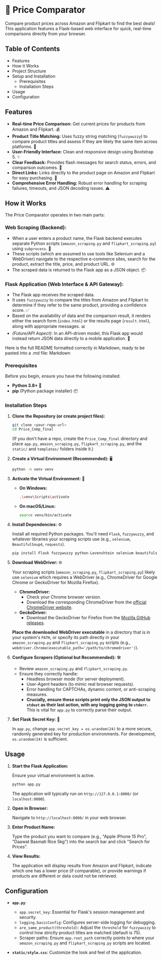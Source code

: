 # 🛒 Price Comparator

Compare product prices across Amazon and Flipkart to find the best deals! This application features a Flask-based web interface for quick, real-time comparisons directly from your browser.

## Table of Contents

* Features
* How it Works
* Project Structure
* Setup and Installation
    * Prerequisites
    * Installation Steps
* Usage
* Configuration



## Features

* **Real-time Price Comparison:** Get current prices for products from Amazon and Flipkart. 💰
* **Product Title Matching:** Uses fuzzy string matching (`fuzzywuzzy`) to compare product titles and assess if they are likely the same item across platforms. 🧩
* **User-Friendly Interface:** Clean and responsive design using Bootstrap 5. ✨
* **Clear Feedback:** Provides flash messages for search status, errors, and comparison outcomes. 💬
* **Direct Links:** Links directly to the product page on Amazon and Flipkart for easy purchasing. 🔗
* **Comprehensive Error Handling:** Robust error handling for scraping failures, timeouts, and JSON decoding issues. ⚠️

## How it Works

The Price Comparator operates in two main parts:

### Web Scraping (Backend):

* When a user enters a product name, the Flask backend executes separate Python scripts (`amazon_scraping.py` and `flipkart_scraping.py`) using `subprocess`. 🐍
* These scripts (which are assumed to use tools like Selenium and a WebDriver) navigate to the respective e-commerce sites, search for the product, extract the title, price, and product URL. 🌐
* The scraped data is returned to the Flask app as a JSON object. 📦

### Flask Application (Web Interface & API Gateway):

* The Flask app receives the scraped data.
* It uses `fuzzywuzzy` to compare the titles from Amazon and Flipkart to determine if they refer to the same product, providing a confidence score. ✅
* Based on the availability of data and the comparison result, it renders either the search form (`index.html`) or the results page (`result.html`), along with appropriate messages. 📊
* *(Future/API Aspect)*: In an API-driven model, this Flask app would instead return JSON data directly to a mobile application. 📲



Here is the full README formatted correctly in Markdown, ready to be pasted into a .md file:
Markdown


### Prerequisites

Before you begin, ensure you have the following installed:

* **Python 3.8+** 🐍
* **pip** (Python package installer) 📦

### Installation Steps

1.  **Clone the Repository (or create project files):**

    ```bash
    git clone <your-repo-url>
    cd Price_Comp_final
    ```
    (If you don't have a repo, create the `Price_Comp_final` directory and place `app.py`, `amazon_scraping.py`, `flipkart_scraping.py`, and the `static/` and `templates/` folders inside it.)

2.  **Create a Virtual Environment (Recommended):** 🖥️

    ```bash
    python -m venv venv
    ```

3.  **Activate the Virtual Environment:** 🚀

    * **On Windows:**
        ```bash
        .\venv\Scripts\activate
        ```
    * **On macOS/Linux:**
        ```bash
        source venv/bin/activate
        ```

4.  **Install Dependencies:** ⚙️

    Install all required Python packages. You'll need `Flask`, `fuzzywuzzy`, and whatever libraries your scraping scripts use (e.g., `selenium`, `BeautifulSoup4`, `requests`).
    ```bash
    pip install Flask fuzzywuzzy python-Levenshtein selenium beautifulsoup4 requests
    ```

5.  **Download WebDriver:** 🌐

    Your scraping scripts (`amazon_scraping.py`, `flipkart_scraping.py`) likely use `selenium` which requires a WebDriver (e.g., ChromeDriver for Google Chrome or GeckoDriver for Mozilla Firefox).
    * **ChromeDriver:**
        * Check your Chrome browser version.
        * Download the corresponding ChromeDriver from the [official ChromeDriver website](https://chromedriver.chromium.org/downloads).
    * **GeckoDriver:**
        * Download the GeckoDriver for Firefox from the [Mozilla GitHub releases](https://github.com/mozilla/geckodriver/releases).

    **Place the downloaded WebDriver executable** in a directory that is in your system's `PATH`, or specify its path directly in your `amazon_scraping.py` and `flipkart_scraping.py` scripts (e.g., `webdriver.Chrome(executable_path='/path/to/chromedriver')`).

6.  **Configure Scrapers (Optional but Recommended):** 🛠️

    * Review `amazon_scraping.py` and `flipkart_scraping.py`.
    * Ensure they correctly handle:
        * Headless browser mode (for server deployment).
        * User-Agent headers (to mimic real browser requests).
        * Error handling for CAPTCHAs, dynamic content, or anti-scraping measures.
        * **Crucially, ensure these scripts print only the JSON output to `stdout` as their last action, with any logging going to `stderr`.** This is vital for `app.py` to correctly parse their output.

7.  **Set Flask Secret Key:** 🔑

    In `app.py`, change `app.secret_key = os.urandom(24)` to a more secure, randomly generated key for production environments. For development, `os.urandom(24)` is sufficient.

## Usage

1.  **Start the Flask Application:** 

    Ensure your virtual environment is active.
    ```bash
    python app.py
    ```
    The application will typically run on `http://127.0.0.1:8000/` (or `localhost:8000`).

2.  **Open in Browser:** 

    Navigate to `http://localhost:8000/` in your web browser.

3.  **Enter Product Name:** 

    Type the product you want to compare (e.g., "Apple iPhone 15 Pro", "Daawat Basmati Rice 5kg") into the search bar and click "Search for Prices".

4.  **View Results:** 

    The application will display results from Amazon and Flipkart, indicate which one has a lower price (if comparable), or provide warnings if products are different or data could not be retrieved.

## Configuration

* **`app.py`**:
    * `app.secret_key`: Essential for Flask's session management and security. 
    * `logging.basicConfig`: Configures server-side logging for debugging. 
    * `are_same_product(threshold)`: Adjust the `threshold` for `fuzzywuzzy` to control how strictly product titles are matched (default is 75). 
    * Scraper paths: Ensure `app.root_path` correctly points to where your `amazon_scraping.py` and `flipkart_scraping.py` scripts are located. 

* **`static/style.css`**: Customize the look and feel of the application. 




